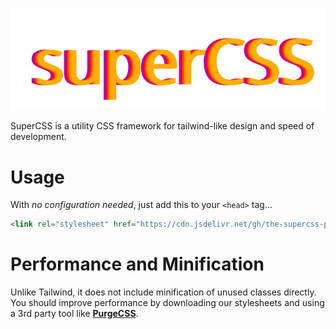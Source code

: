 ![Logo](svg/logo.svg)

SuperCSS is a utility CSS framework for tailwind-like design and speed of development.

# Usage
With _no configuration needed_, just add this to your `<head>` tag...

```html
<link rel="stylesheet" href="https://cdn.jsdelivr.net/gh/the-supercss-project/supercss/dist/output.css" />
```

# Performance and Minification
Unlike Tailwind, it does not include minification of unused classes directly. You should improve performance by downloading our stylesheets and using a 3rd party tool like [**PurgeCSS**](https://www.npmjs.com/package/purgecss).
